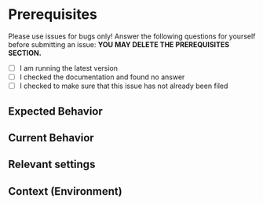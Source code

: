 # Prerequisites

Please use issues for bugs only! Answer the following questions for yourself before submitting an issue: **YOU MAY DELETE THE PREREQUISITES SECTION.**

- [ ] I am running the latest version
- [ ] I checked the documentation and found no answer
- [ ] I checked to make sure that this issue has not already been filed

## Expected Behavior

## Current Behavior

## Relevant settings

<!--- What settings are enabled? Feel free to post a snippet of an exported settings file -->

## Context (Environment)

<!--- What Firefox version and OS are you using? -->
